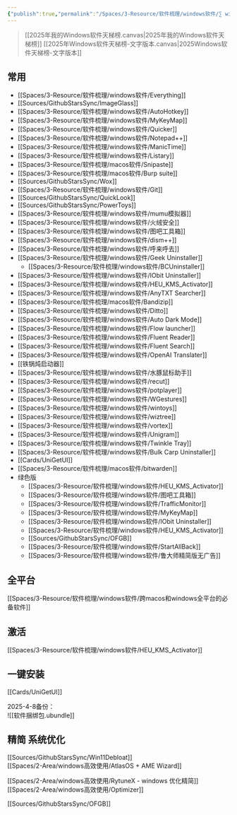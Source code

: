 ```yaml
---
{"publish":true,"permalink":"/Spaces/3-Resource/软件梳理/windows软件/∑ windows必备软件.md","aliases":"∑ windows必装软件","title":"∑ windows必备软件","created":"2022-06-09","modified":"2025-06-27","cssclasses":""}
---
```



> [[2025年我的Windows软件天梯榜.canvas|2025年我的Windows软件天梯榜]]
> [[2025年Windows软件天梯榜-文字版本.canvas|2025Windows软件天梯榜-文字版本]]

## 常用

- [[Spaces/3-Resource/软件梳理/windows软件/Everything]]
- [[Sources/GithubStarsSync/ImageGlass]]
- [[Spaces/3-Resource/软件梳理/windows软件/AutoHotkey]]
- [[Spaces/3-Resource/软件梳理/windows软件/MyKeyMap]]
- [[Spaces/3-Resource/软件梳理/windows软件/Quicker]]
- [[Spaces/3-Resource/软件梳理/windows软件/Notepad++]]
- [[Spaces/3-Resource/软件梳理/windows软件/ManicTime]]
- [[Spaces/3-Resource/软件梳理/windows软件/Listary]]
- [[Spaces/3-Resource/软件梳理/macos软件/Snipaste]]
- [[Spaces/3-Resource/软件梳理/macos软件/Burp suite]]
- [[Sources/GithubStarsSync/Wox]]
- [[Spaces/3-Resource/软件梳理/windows软件/Git]]
- [[Sources/GithubStarsSync/QuickLook]]
- [[Sources/GithubStarsSync/PowerToys]]
- [[Spaces/3-Resource/软件梳理/windows软件/mumu模拟器]]
- [[Spaces/3-Resource/软件梳理/windows软件/火绒安全]]
- [[Spaces/3-Resource/软件梳理/windows软件/图吧工具箱]]
- [[Spaces/3-Resource/软件梳理/windows软件/dism++]]
- [[Spaces/3-Resource/软件梳理/windows软件/呼来呼去]]
- [[Spaces/3-Resource/软件梳理/windows软件/Geek Uninstaller]]
	- [[Spaces/3-Resource/软件梳理/windows软件/BCUninstaller]]
- [[Spaces/3-Resource/软件梳理/windows软件/IObit Uninstaller]]
- [[Spaces/3-Resource/软件梳理/windows软件/HEU_KMS_Activator]]
- [[Spaces/3-Resource/软件梳理/windows软件/AnyTXT Searcher]]
- [[Spaces/3-Resource/软件梳理/macos软件/Bandizip]]
- [[Spaces/3-Resource/软件梳理/windows软件/Ditto]]
- [[Spaces/3-Resource/软件梳理/windows软件/Auto Dark Mode]]
- [[Spaces/3-Resource/软件梳理/windows软件/Flow launcher]]
- [[Spaces/3-Resource/软件梳理/windows软件/Fluent Reader]]
- [[Spaces/3-Resource/软件梳理/windows软件/Fluent Search]]
- [[Spaces/3-Resource/软件梳理/windows软件/OpenAI Translater]]
- [[铁锅炖启动器]]
- [[Spaces/3-Resource/软件梳理/windows软件/水豚鼠标助手]]
- [[Spaces/3-Resource/软件梳理/windows软件/recut]]
- [[Spaces/3-Resource/软件梳理/windows软件/potplayer]]
- [[Spaces/3-Resource/软件梳理/windows软件/WGestures]]
- [[Spaces/3-Resource/软件梳理/windows软件/wintoys]]
- [[Spaces/3-Resource/软件梳理/windows软件/wiztree]]
- [[Spaces/3-Resource/软件梳理/windows软件/vortex]]
- [[Spaces/3-Resource/软件梳理/windows软件/Unigram]]
- [[Spaces/3-Resource/软件梳理/windows软件/Twinkle Tray]]
- [[Spaces/3-Resource/软件梳理/windows软件/Bulk Carp Uninstaller]]
- [[Cards/UniGetUI]]
- [[Spaces/3-Resource/软件梳理/macos软件/bitwarden]]
- 绿色版
	- [[Spaces/3-Resource/软件梳理/windows软件/HEU_KMS_Activator]]
	- [[Spaces/3-Resource/软件梳理/windows软件/图吧工具箱]]
	- [[Spaces/3-Resource/软件梳理/windows软件/TrafficMonitor]]
	- [[Spaces/3-Resource/软件梳理/windows软件/MyKeyMap]]
	- [[Spaces/3-Resource/软件梳理/windows软件/IObit Uninstaller]]
	- [[Spaces/3-Resource/软件梳理/windows软件/HEU_KMS_Activator]]
	- [[Sources/GithubStarsSync/OFGB]]
	- [[Spaces/3-Resource/软件梳理/windows软件/StartAllBack]]
	- [[Spaces/3-Resource/软件梳理/windows软件/鲁大师精简版无广告]]

## 全平台

[[Spaces/3-Resource/软件梳理/windows软件/跨macos和windows全平台的必备软件]]

## 激活

[[Spaces/3-Resource/软件梳理/windows软件/HEU_KMS_Activator]]

## 一键安装

[[Cards/UniGetUI]]

2025-4-8备份：  
![[软件捆绑包.ubundle]]

## 精简 系统优化

[[Sources/GithubStarsSync/Win11Debloat]]  
[[Spaces/2-Area/windows高效使用/AtlasOS + AME Wizard]]

[[Spaces/2-Area/windows高效使用/RytuneX - windows 优化精简]]  
[[Spaces/2-Area/windows高效使用/Optimizer]]

[[Sources/GithubStarsSync/OFGB]]
